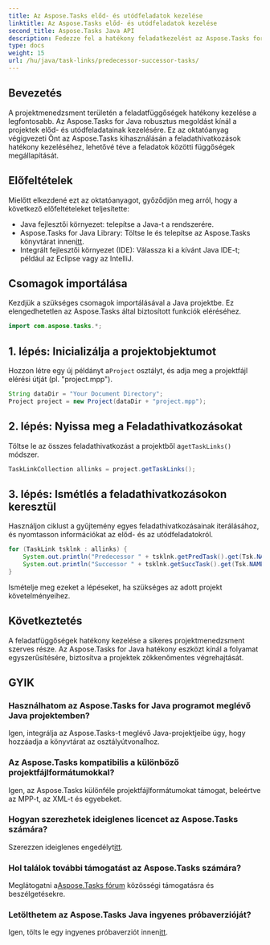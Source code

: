 ```yaml
---
title: Az Aspose.Tasks előd- és utódfeladatok kezelése
linktitle: Az Aspose.Tasks előd- és utódfeladatok kezelése
second_title: Aspose.Tasks Java API
description: Fedezze fel a hatékony feladatkezelést az Aspose.Tasks for Java segítségével. Könnyen kezelheti az előd- és utódfeladatokat a projektekben. Töltse le ingyenes próbaverzióját most!
type: docs
weight: 15
url: /hu/java/task-links/predecessor-successor-tasks/
---
```

## Bevezetés
A projektmenedzsment területén a feladatfüggőségek hatékony kezelése a legfontosabb. Az Aspose.Tasks for Java robusztus megoldást kínál a projektek előd- és utódfeladatainak kezelésére. Ez az oktatóanyag végigvezeti Önt az Aspose.Tasks kihasználásán a feladathivatkozások hatékony kezeléséhez, lehetővé téve a feladatok közötti függőségek megállapítását.
## Előfeltételek
Mielőtt elkezdené ezt az oktatóanyagot, győződjön meg arról, hogy a következő előfeltételeket teljesítette:
- Java fejlesztői környezet: telepítse a Java-t a rendszerére.
-  Aspose.Tasks for Java Library: Töltse le és telepítse az Aspose.Tasks könyvtárat innen[itt](https://releases.aspose.com/tasks/java/).
- Integrált fejlesztői környezet (IDE): Válassza ki a kívánt Java IDE-t; például az Eclipse vagy az IntelliJ.
## Csomagok importálása
Kezdjük a szükséges csomagok importálásával a Java projektbe. Ez elengedhetetlen az Aspose.Tasks által biztosított funkciók eléréséhez.
```java
import com.aspose.tasks.*;
```
## 1. lépés: Inicializálja a projektobjektumot
 Hozzon létre egy új példányt a`Project` osztályt, és adja meg a projektfájl elérési útját (pl. "project.mpp").
```java
String dataDir = "Your Document Directory";
Project project = new Project(dataDir + "project.mpp");
```
## 2. lépés: Nyissa meg a Feladathivatkozásokat
 Töltse le az összes feladathivatkozást a projektből a`getTaskLinks()` módszer.
```java
TaskLinkCollection allinks = project.getTaskLinks();
```
## 3. lépés: Ismétlés a feladathivatkozásokon keresztül
Használjon ciklust a gyűjtemény egyes feladathivatkozásainak iterálásához, és nyomtasson információkat az előd- és az utódfeladatokról.
```java
for (TaskLink tsklnk : allinks) {
    System.out.println("Predecessor " + tsklnk.getPredTask().get(Tsk.NAME));
    System.out.println("Successor " + tsklnk.getSuccTask().get(Tsk.NAME));
}
```
Ismételje meg ezeket a lépéseket, ha szükséges az adott projekt követelményeihez.
## Következtetés
A feladatfüggőségek hatékony kezelése a sikeres projektmenedzsment szerves része. Az Aspose.Tasks for Java hatékony eszközt kínál a folyamat egyszerűsítésére, biztosítva a projektek zökkenőmentes végrehajtását.
## GYIK
### Használhatom az Aspose.Tasks for Java programot meglévő Java projektemben?
Igen, integrálja az Aspose.Tasks-t meglévő Java-projektjeibe úgy, hogy hozzáadja a könyvtárat az osztályútvonalhoz.
### Az Aspose.Tasks kompatibilis a különböző projektfájlformátumokkal?
Igen, az Aspose.Tasks különféle projektfájlformátumokat támogat, beleértve az MPP-t, az XML-t és egyebeket.
### Hogyan szerezhetek ideiglenes licencet az Aspose.Tasks számára?
 Szerezzen ideiglenes engedélyt[itt](https://purchase.aspose.com/temporary-license/).
### Hol találok további támogatást az Aspose.Tasks számára?
 Meglátogatni a[Aspose.Tasks fórum](https://forum.aspose.com/c/tasks/15) közösségi támogatásra és beszélgetésekre.
### Letölthetem az Aspose.Tasks Java ingyenes próbaverzióját?
 Igen, tölts le egy ingyenes próbaverziót innen[itt](https://releases.aspose.com/).
